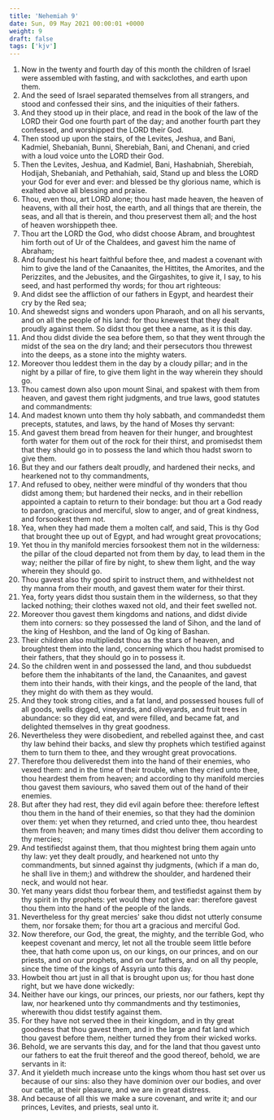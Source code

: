 ```yaml
---
title: 'Nehemiah 9'
date: Sun, 09 May 2021 00:00:01 +0000
weight: 9
draft: false
tags: ['kjv'] 
---
```


1. Now in the twenty and fourth day of this month the children of Israel were assembled with fasting, and with sackclothes, and earth upon them.
2. And the seed of Israel separated themselves from all strangers, and stood and confessed their sins, and the iniquities of their fathers.
3. And they stood up in their place, and read in the book of the law of the LORD their God one fourth part of the day; and another fourth part they confessed, and worshipped the LORD their God.
4. Then stood up upon the stairs, of the Levites, Jeshua, and Bani, Kadmiel, Shebaniah, Bunni, Sherebiah, Bani, and Chenani, and cried with a loud voice unto the LORD their God.
5. Then the Levites, Jeshua, and Kadmiel, Bani, Hashabniah, Sherebiah, Hodijah, Shebaniah, and Pethahiah, said, Stand up and bless the LORD your God for ever and ever: and blessed be thy glorious name, which is exalted above all blessing and praise.
6. Thou, even thou, art LORD alone; thou hast made heaven, the heaven of heavens, with all their host, the earth, and all things that are therein, the seas, and all that is therein, and thou preservest them all; and the host of heaven worshippeth thee.
7. Thou art the LORD the God, who didst choose Abram, and broughtest him forth out of Ur of the Chaldees, and gavest him the name of Abraham;
8. And foundest his heart faithful before thee, and madest a covenant with him to give the land of the Canaanites, the Hittites, the Amorites, and the Perizzites, and the Jebusites, and the Girgashites, to give it, I say, to his seed, and hast performed thy words; for thou art righteous:
9. And didst see the affliction of our fathers in Egypt, and heardest their cry by the Red sea;
10. And shewedst signs and wonders upon Pharaoh, and on all his servants, and on all the people of his land: for thou knewest that they dealt proudly against them. So didst thou get thee a name, as it is this day.
11. And thou didst divide the sea before them, so that they went through the midst of the sea on the dry land; and their persecutors thou threwest into the deeps, as a stone into the mighty waters.
12. Moreover thou leddest them in the day by a cloudy pillar; and in the night by a pillar of fire, to give them light in the way wherein they should go.
13. Thou camest down also upon mount Sinai, and spakest with them from heaven, and gavest them right judgments, and true laws, good statutes and commandments:
14. And madest known unto them thy holy sabbath, and commandedst them precepts, statutes, and laws, by the hand of Moses thy servant:
15. And gavest them bread from heaven for their hunger, and broughtest forth water for them out of the rock for their thirst, and promisedst them that they should go in to possess the land which thou hadst sworn to give them.
16. But they and our fathers dealt proudly, and hardened their necks, and hearkened not to thy commandments,
17. And refused to obey, neither were mindful of thy wonders that thou didst among them; but hardened their necks, and in their rebellion appointed a captain to return to their bondage: but thou art a God ready to pardon, gracious and merciful, slow to anger, and of great kindness, and forsookest them not.
18. Yea, when they had made them a molten calf, and said, This is thy God that brought thee up out of Egypt, and had wrought great provocations;
19. Yet thou in thy manifold mercies forsookest them not in the wilderness: the pillar of the cloud departed not from them by day, to lead them in the way; neither the pillar of fire by night, to shew them light, and the way wherein they should go.
20. Thou gavest also thy good spirit to instruct them, and withheldest not thy manna from their mouth, and gavest them water for their thirst.
21. Yea, forty years didst thou sustain them in the wilderness, so that they lacked nothing; their clothes waxed not old, and their feet swelled not.
22. Moreover thou gavest them kingdoms and nations, and didst divide them into corners: so they possessed the land of Sihon, and the land of the king of Heshbon, and the land of Og king of Bashan.
23. Their children also multipliedst thou as the stars of heaven, and broughtest them into the land, concerning which thou hadst promised to their fathers, that they should go in to possess it.
24. So the children went in and possessed the land, and thou subduedst before them the inhabitants of the land, the Canaanites, and gavest them into their hands, with their kings, and the people of the land, that they might do with them as they would.
25. And they took strong cities, and a fat land, and possessed houses full of all goods, wells digged, vineyards, and oliveyards, and fruit trees in abundance: so they did eat, and were filled, and became fat, and delighted themselves in thy great goodness.
26. Nevertheless they were disobedient, and rebelled against thee, and cast thy law behind their backs, and slew thy prophets which testified against them to turn them to thee, and they wrought great provocations.
27. Therefore thou deliveredst them into the hand of their enemies, who vexed them: and in the time of their trouble, when they cried unto thee, thou heardest them from heaven; and according to thy manifold mercies thou gavest them saviours, who saved them out of the hand of their enemies.
28. But after they had rest, they did evil again before thee: therefore leftest thou them in the hand of their enemies, so that they had the dominion over them: yet when they returned, and cried unto thee, thou heardest them from heaven; and many times didst thou deliver them according to thy mercies;
29. And testifiedst against them, that thou mightest bring them again unto thy law: yet they dealt proudly, and hearkened not unto thy commandments, but sinned against thy judgments, (which if a man do, he shall live in them;) and withdrew the shoulder, and hardened their neck, and would not hear.
30. Yet many years didst thou forbear them, and testifiedst against them by thy spirit in thy prophets: yet would they not give ear: therefore gavest thou them into the hand of the people of the lands.
31. Nevertheless for thy great mercies' sake thou didst not utterly consume them, nor forsake them; for thou art a gracious and merciful God.
32. Now therefore, our God, the great, the mighty, and the terrible God, who keepest covenant and mercy, let not all the trouble seem little before thee, that hath come upon us, on our kings, on our princes, and on our priests, and on our prophets, and on our fathers, and on all thy people, since the time of the kings of Assyria unto this day.
33. Howbeit thou art just in all that is brought upon us; for thou hast done right, but we have done wickedly:
34. Neither have our kings, our princes, our priests, nor our fathers, kept thy law, nor hearkened unto thy commandments and thy testimonies, wherewith thou didst testify against them.
35. For they have not served thee in their kingdom, and in thy great goodness that thou gavest them, and in the large and fat land which thou gavest before them, neither turned they from their wicked works.
36. Behold, we are servants this day, and for the land that thou gavest unto our fathers to eat the fruit thereof and the good thereof, behold, we are servants in it:
37. And it yieldeth much increase unto the kings whom thou hast set over us because of our sins: also they have dominion over our bodies, and over our cattle, at their pleasure, and we are in great distress.
38. And because of all this we make a sure covenant, and write it; and our princes, Levites, and priests, seal unto it.

